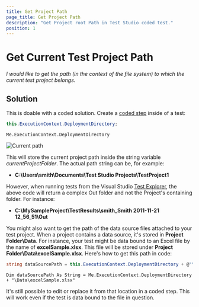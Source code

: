 ```yaml
---
title: Get Project Path
page_title: Get Project Path
description: "Get Project root Path in Test Studio coded test."
position: 1
---
```

# Get Current Test Project Path

*I would like to get the path (in the context of the file system) to which the current test project belongs.*

## Solution

This is doable with a coded solution. Create a <a href="/features/custom-steps/script-step" target="_blank">coded step</a> inside of a test:

```C#
this.ExecutionContext.DeploymentDirectory;
```
```VB
Me.ExecutionContext.DeploymentDirectory
```

![Current path][1]

This will store the current project path inside the string variable *currentProjectFolder*. The actual path string can be, for example:

* **C:\Users\smith\Documents\Test Studio Projects\TestProject1**

However, when running tests from the Visual Studio <a href="/getting-started/test-execution/vs-2012-test-explorer" target="_blank">Test Explorer</a>, the above code will return a complex Out folder and not the Project's containing folder. For instance:

* **C:\MySampleProject\TestResults\smith_Smith 2011-11-21 12_56_51\Out**

You might also want to get the path of the data source files attached to your test project. When a project contains a data source, it's stored in **Project Folder\Data**. For instance, your test might be data bound to an Excel file by the name of **excelSample.xlsx**. This file will be stored under **Project Folder\Data\excelSample.xlsx**. Here's how to get this path in code:

```C#
string dataSourcePath = this.ExecutionContext.DeploymentDirectory + @"\Data\excelSample.xlsx";
```
```VB
Dim dataSourcePath As String = Me.ExecutionContext.DeploymentDirectory + "\Data\excelSample.xlsx"
```

It's still possible to edit or replace it from that location in a coded step. This will work even if the test is data bound to the file in question. 

[1]: /img/advanced-topics/coded-samples/general/get-project-path/fig1.png
